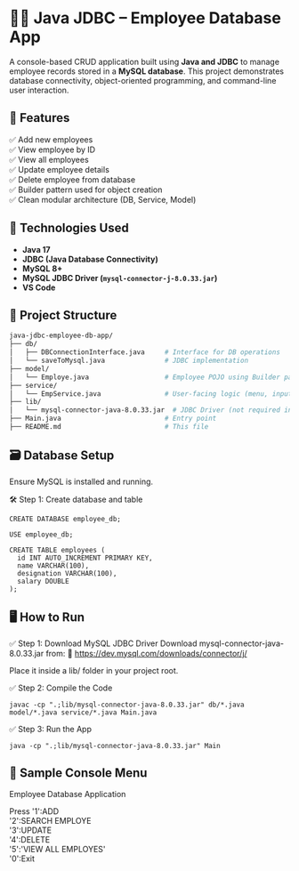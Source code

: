 # 🧑‍💼 Java JDBC – Employee Database App
A console-based CRUD application built using **Java and JDBC** to manage employee records stored in a **MySQL database**. This project demonstrates database connectivity, object-oriented programming, and command-line user interaction.

## 🚀 Features
✅ Add new employees  
✅ View employee by ID  
✅ View all employees  
✅ Update employee details  
✅ Delete employee from database  
✅ Builder pattern used for object creation  
✅ Clean modular architecture (DB, Service, Model)

## 🧰 Technologies Used
- **Java 17**
- **JDBC (Java Database Connectivity)**
- **MySQL 8+**
- **MySQL JDBC Driver (`mysql-connector-j-8.0.33.jar`)**
- **VS Code**


## 📂 Project Structure
```bash
java-jdbc-employee-db-app/
├── db/
│   ├── DBConnectionInterface.java     # Interface for DB operations
│   └── saveToMysql.java               # JDBC implementation
├── model/
│   └── Employe.java                   # Employee POJO using Builder pattern
├── service/
│   └── EmpService.java                # User-facing logic (menu, inputs)
├── lib/
│   └── mysql-connector-java-8.0.33.jar  # JDBC Driver (not required in repo)
├── Main.java                          # Entry point
├── README.md                          # This file

```

## 🗃️ Database Setup
Ensure MySQL is installed and running.

🛠️ Step 1: Create database and table
```
CREATE DATABASE employee_db;

USE employee_db;

CREATE TABLE employees (
  id INT AUTO_INCREMENT PRIMARY KEY,
  name VARCHAR(100),
  designation VARCHAR(100),
  salary DOUBLE
);
```

## 🖥️ How to Run
✅ Step 1: Download MySQL JDBC Driver
Download mysql-connector-java-8.0.33.jar from:
🔗 https://dev.mysql.com/downloads/connector/j/

Place it inside a lib/ folder in your project root.

✅ Step 2: Compile the Code
```
javac -cp ".;lib/mysql-connector-java-8.0.33.jar" db/*.java model/*.java service/*.java Main.java
```
✅ Step 3: Run the App
```
java -cp ".;lib/mysql-connector-java-8.0.33.jar" Main
```

## 🧑 Sample Console Menu
Employee Database Application

Press '1':ADD  
      '2':SEARCH EMPLOYE  
      '3':UPDATE  
      '4':DELETE  
      '5':'VIEW ALL EMPLOYES'  
      '0':Exit
